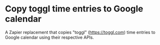 # Copy toggl time entries to Google calendar

A Zapier replacement that copies "toggl" (https://toggl.com) time entries to Google calendar using their respective APIs.

